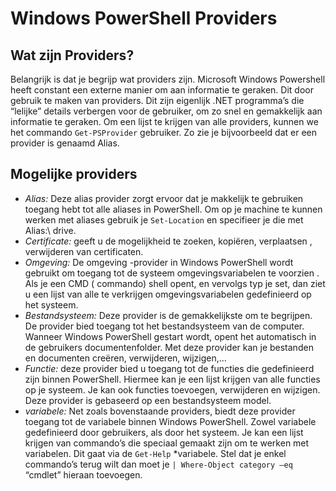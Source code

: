 # Windows PowerShell Providers
## Wat zijn Providers?
Belangrijk is dat je begrijp wat providers zijn. Microsoft Windows Powershell heeft constant een externe manier om aan informatie te geraken. Dit door gebruik te maken van providers. Dit zijn eigenlijk .NET programma’s die “lelijke” details verbergen voor de gebruiker, om zo snel en gemakkelijk aan informatie te geraken.  Om een lijst te krijgen van alle providers, kunnen we het commando `Get-PSProvider` gebruiker. Zo zie je bijvoorbeeld dat er een provider is genaamd Alias. 
## Mogelijke providers
- *Alias:* Deze alias provider zorgt ervoor dat je makkelijk te gebruiken toegang hebt tot alle aliases in PowerShell.  Om op je machine te kunnen werken met aliases gebruik je `Set-Location` en specifieer je die met Alias:\ drive.
- *Certificate:* geeft u de mogelijkheid te zoeken, kopiëren, verplaatsen , verwijderen van certificaten.
- *Omgeving:*  De omgeving -provider in Windows PowerShell wordt gebruikt om toegang tot de systeem omgevingsvariabelen te voorzien . Als je een CMD ( commando) shell opent,  en vervolgs typ je set, dan ziet u een lijst van alle te verkrijgen omgevingsvariabelen gedefinieerd op het systeem.
- *Bestandsysteem:*  Deze provider is de gemakkelijkste om te begrijpen. De provider bied toegang tot het bestandsysteem van de computer. Wanneer Windows PowerShell gestart wordt, opent het automatisch in de gebruikers documentenfolder. Met deze provider kan je bestanden en documenten creëren, verwijderen, wijzigen,…
- *Functie:*  deze provider bied u toegang tot de functies die gedefinieerd zijn binnen PowerShell. Hiermee kan je een lijst krijgen van alle functies op je systeem. Je kan ook functies toevoegen, verwijderen en wijzigen. Deze provider is gebaseerd op een bestandsysteem model. 
- *variabele:* Net zoals bovenstaande providers, biedt deze provider toegang tot de variabele binnen Windows PowerShell. Zowel variabele gedefinieerd door gebruikers, als door het systeem. Je kan een lijst krijgen van commando’s die speciaal gemaakt zijn om te werken met variabelen. Dit gaat via de `Get-Help` *variabele.  Stel dat je enkel commando’s terug wilt dan moet je `| Where-Object category –eq` “cmdlet” hieraan toevoegen.
